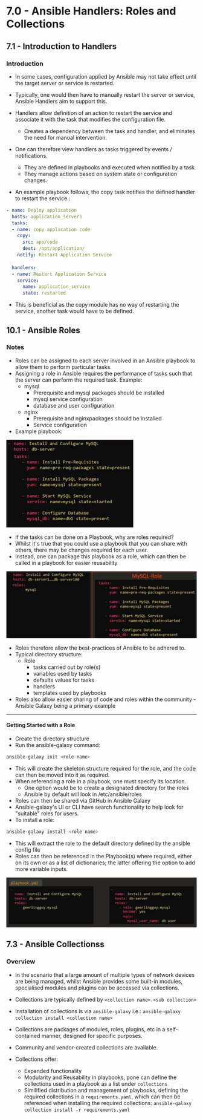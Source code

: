 # 7.0 - Ansible Handlers: Roles and Collections

## 7.1 - Introduction to Handlers

### Introduction

- In some cases, configuration applied by Ansible may not take effect until the target server or service is restarted.
- Typically, one would then have to manually restart the server or service, Ansible Handlers aim to support this.
- Handlers allow definition of an action to restart the service and associate it with the task that modifies the configuration file.
  - Creates a dependency between the task and handler, and eliminates the need for manual intervention.
- One can therefore view handlers as tasks triggered by events / notifications.
  - They are defined in playbooks and executed when notified by a task.
  - They manage actions based on system state or configuration changes.

- An example playbook follows, the copy task notifies the defined handler to restart the service.:

```yaml
- name: Deploy application
  hosts: application_servers
  tasks:
  - name: copy application code
    copy:
      src: app/code
      dest: /opt/application/
    notify: Restart Application Service

  handlers:
  - name: Restart Application Service
    service:
      name: application_service
      state: restarted
```

- This is beneficial as the copy module has no way of restarting the service, another task would have to be defined.

## 10.1 - Ansible Roles

### Notes

- Roles can be assigned to each server involved in an Ansible playbook to allow them to perform particular tasks.
- Assigning a role in Ansible requires the performance of tasks such that the server can perform the required task. Example:
  - mysql
    - Prerequisite and mysql packages should be installed
    - mysql service configuration
    - database and user configuration
  - nginx
    - Prerequisite and nginxpackages should be installed
    - Service configuration
- Example playbook:

![Playbook-Example](images/playbook-example.png)

- If the tasks can be done on a Playbook, why are roles required?
- Whilst it's true that you could use a playbook that you can share with others, there may be changes required for each user.
- Instead, one can package this playbook as a role, which can then be called in a playbook for easier reusability

![Role Example](images/role-example.png)

- Roles therefore allow the best-practices of Ansible to be adhered to.
- Typical directory structure:
  - Role
    - tasks carried out by role(s)
    - variables used by tasks
    - defaults values for tasks
    - handlers
    - templates used by playbooks
- Roles also allow easier sharing of code and roles within the community - Ansible Galaxy being a primary example

---

#### Getting Started with a Role

- Create the directory structure
- Run the ansible-galaxy command:

```bash
ansible-galaxy init <role-name>
```

- This will create the skeleton structure required for the role, and the code can then be moved into it as required.
- When referencing a role in a playbook, one must specify its location.
  - One option would be to create a designated directory for the roles
  - Ansible by default will look in /etc/ansible/roles
- Roles can then be shared via GitHub in Ansible Galaxy
- Ansible-galaxy's UI or CLI have search functionality to help look for "suitable" roles for users.
- To install a role:

```bash
ansible-galaxy install <role name>
```

- This will extract the role to the default directory defined by the ansible config file
- Roles can then be referenced in the Playbook(s) where required, either on its own or as a list of dictionaries; the latter offering the option to add more variable inputs.

![Galaxy Role Example](images/galaxy-role-example.png)

## 7.3 - Ansible Collectionss

### Overview

- In the scenario that a large amount of multiple types of network devices are being managed, whilst Ansible provides some built-in modules, specialised modules and plugins can be accessed via collections.
- Collections are typically defined by `<collection name>.<sub collection>`
- Installation of collections is via `ansible-galaxy` i.e.: `ansible-galaxy collection install <collection name>`

- Collections are packages of modules, roles, plugins, etc in a self-contained manner, designed for specific purposes.
- Community and vendor-created collections are available.

- Collections offer:
  - Expanded functionality
  - Modularity and Reusability in playbooks, pone can define the collections used in a playbook as a list under `collections`
  - Similified distribution and management of playbooks, defining the required collections in a `requirements.yaml`, which can then be referenced when installing the required collections: `ansible-galaxy collection install -r requirements.yaml`

